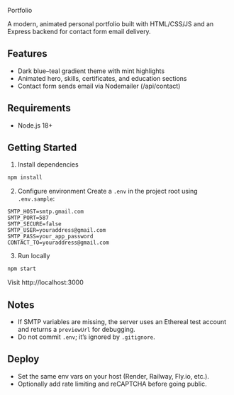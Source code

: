 Portfolio

A modern, animated personal portfolio built with HTML/CSS/JS and an Express backend for contact form email delivery.

## Features
- Dark blue–teal gradient theme with mint highlights
- Animated hero, skills, certificates, and education sections
- Contact form sends email via Nodemailer (/api/contact)

## Requirements
- Node.js 18+

## Getting Started
1. Install dependencies
```bash
npm install
```
2. Configure environment
Create a `.env` in the project root using `.env.sample`:
```
SMTP_HOST=smtp.gmail.com
SMTP_PORT=587
SMTP_SECURE=false
SMTP_USER=youraddress@gmail.com
SMTP_PASS=your_app_password
CONTACT_TO=youraddress@gmail.com
```
3. Run locally
```bash
npm start
```
Visit http://localhost:3000

## Notes
- If SMTP variables are missing, the server uses an Ethereal test account and returns a `previewUrl` for debugging.
- Do not commit `.env`; it’s ignored by `.gitignore`.

## Deploy
- Set the same env vars on your host (Render, Railway, Fly.io, etc.).
- Optionally add rate limiting and reCAPTCHA before going public.
